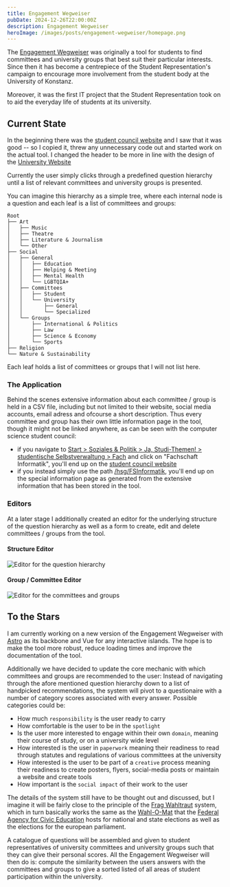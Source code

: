 ```yaml
---
title: Engagement Wegweiser
pubDate: 2024-12-26T22:00:00Z
description: Engagement Wegweiser
heroImage: /images/posts/engagement-wegweiser/homepage.png
---
```

The [Engagement Wegweiser](https://engagement.stuve-uni-kn.de) was originally a tool for students to find committees and university groups that best suit their particular interests. Since then it has become a centrepiece of the Student Representation's campaign to encourage more involvement from the student body at the University of Konstanz.

Moreover, it was the first IT project that the Student Representation took on to aid the everyday life of students at its university.

## Current State
In the beginning there was the [student council website](/projects/fachschaft-website) and I saw that it was good -- so I copied it, threw any unnecessary code out and started work on the actual tool. I changed the header to be more in line with the design of the [University Website](https://www.uni )

Currently the user simply clicks through a predefined question hierarchy until a list of relevant committees and university groups is presented.

You can imagine this hierarchy as a simple tree, where each internal node is a question and each leaf is a list of committees and groups:

```
Root
├── Art
│   ├── Music
│   ├── Theatre
│   ├── Literature & Journalism
│   └── Other
├── Social
│   ├── General
│   │   ├── Education
│   │   ├── Helping & Meeting
│   │   ├── Mental Health
│   │   └── LGBTQIA+
│   ├── Committees
│   │   ├── Student
│   │   └── University
│   │       ├── General
│   │       └── Specialized
│   └── Groups
│       ├── International & Politics
│       ├── Law
│       ├── Science & Economy
│       └── Sports
├── Religion
└── Nature & Sustainability
```

Each leaf holds a list of committees or groups that I will not list here.

### The Application
Behind the scenes extensive information about each committee / group is held in a CSV file, including but not limited to their website, social media accounts, email adress and ofcourse a short description. Thus every committee and group has their own little information page in the tool, though it might not be linked anywhere, as can be seen with the computer science student council:
- if you navigate to [Start > Soziales & Politik > Ja, Studi-Themen! > studentische Selbstverwaltung > Fach](https://engagement.stuve-uni-kn.de/app?path=Root,Social,Gremien,GremienStud&answer=0) and click on "Fachschaft Informatik", you'll end up on the [student council website](https://fachschaft.inf.uni-konstanz.de)
- if you instead simply use the path [/hsg/FSInformatik](https://engagement.stuve-uni-kn.de/hsg/FSInformatik), you'll end up on the special information page as generated from the extensive information that has been stored in the tool.

### Editors
At a later stage I additionally created an editor for the underlying structure of the question hierarchy as well as a form to create, edit and delete committees / groups from the tool.

#### Structure Editor
![Editor for the question hierarchy](/images/posts/engagement-wegweiser/editor-structure.png)

#### Group / Committee Editor
![Editor for the committees and groups](/images/posts/engagement-wegweiser/editor-hsg.png)

## To the Stars
I am currently working on a new version of the Engagement Wegweiser with [Astro](https://astro.build/) as its backbone and Vue for any interactive islands. The hope is to make the tool more robust, reduce loading times and improve the documentation of the tool. 

Additionally we have decided to update the core mechanic with which committees and groups are recommended to the user: Instead of navigating through the afore mentioned question hierarchy down to a list of handpicked recommendations, the system will pivot to a questionaire with a number of category scores associated with every answer. Possible categories could be:
- How much `responsibility` is the user ready to carry
- How comfortable is the user to be in the `spotlight`
- Is the user more interested to engage within their own `domain`, meaning their course of study, or on a university wide level
- How interested is the user in `paperwork` meaning their readiness to read through statutes and regulations of various committees at the university
- How interested is the user to be part of a `creative` process meaning their readiness to create posters, flyers, social-media posts or maintain a website and create tools
- How important is the `social impact` of their work to the user

The details of the system still have to be thought out and discussed, but I imagine it will be fairly close to the principle of the [Frag Wahltraut](/projects/frag-wahltraut) system, which in turn basically works the same as the [Wahl-O-Mat](https://www.bpb.de/themen/wahl-o-mat/) that the [Federal Agency for Civic Education](https://www.bpb.de/die-bpb/ueber-uns/federal-agency-for-civic-education/) hosts for national and state elections as well as the elections for the european parliament.

A catalogue of questions will be assembled and given to student representatives of university committees and university groups such that they can give their personal scores. All the Engagement Wegweiser will then do is: compute the similarity between the users answers with the committees and groups to give a sorted listed of all areas of student participation within the university.